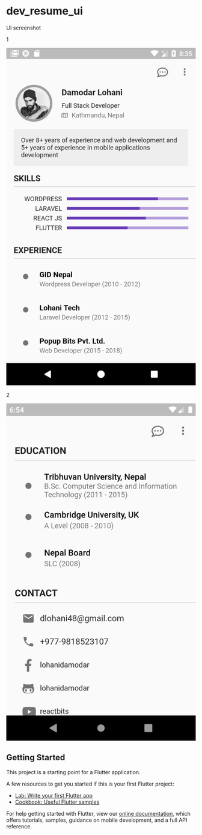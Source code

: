 # dev_resume_ui

UI screenshot

1

![alt text](https://raw.githubusercontent.com/muyasser/resume-app-ui/master/thumbnail.png)

2

![alt text](https://raw.githubusercontent.com/muyasser/resume-app-ui/master/Screenshot_1561308892.png)


## Getting Started

This project is a starting point for a Flutter application.

A few resources to get you started if this is your first Flutter project:

- [Lab: Write your first Flutter app](https://flutter.dev/docs/get-started/codelab)
- [Cookbook: Useful Flutter samples](https://flutter.dev/docs/cookbook)

For help getting started with Flutter, view our 
[online documentation](https://flutter.dev/docs), which offers tutorials, 
samples, guidance on mobile development, and a full API reference.
